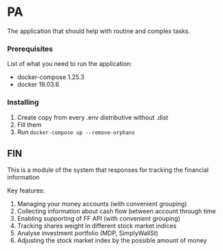 # PA

The application that should help with routine and complex tasks.

### Prerequisites

List of what you need to run the application:

* docker-compose 1.25.3
* docker 19.03.6

### Installing 

1. Create copy from every .env distributive without .dist
2. Fill them
3. Run `docker-compose up --remove-orphans`

## FIN

This is a module of the system that responses for tracking the financial information

Key features:
1. Managing your money accounts (with convenient grouping)
2. Collecting information about cash flow between account through time
3. Enabling supporting of FF API (with convenient grouping)
4. Tracking shares weight in different stock market indices
5. Analyse investment portfolio (MDP, SimplyWallSt)
6. Adjusting the stock market index by the possible amount of money